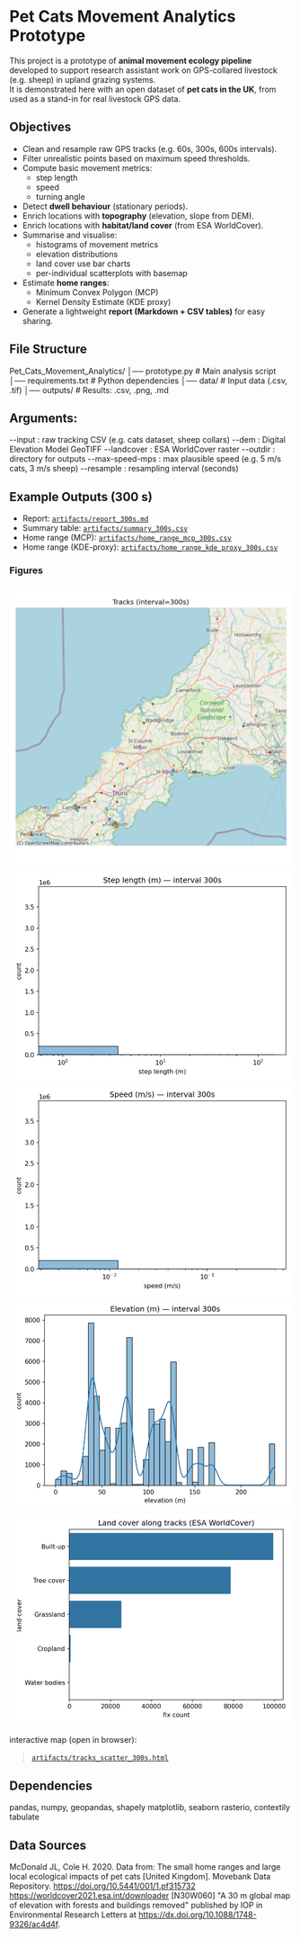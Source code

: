 # Pet Cats Movement Analytics Prototype

This project is a prototype of **animal movement ecology pipeline** developed to support research assistant work on GPS-collared livestock (e.g. sheep) in upland grazing systems.  
It is demonstrated here with an open dataset of **pet cats in the UK**, from used as a stand-in for real livestock GPS data.

## Objectives

- Clean and resample raw GPS tracks (e.g. 60s, 300s, 600s intervals).
- Filter unrealistic points based on maximum speed thresholds.
- Compute basic movement metrics:
  - step length
  - speed
  - turning angle
- Detect **dwell behaviour** (stationary periods).
- Enrich locations with **topography** (elevation, slope from DEM).
- Enrich locations with **habitat/land cover** (from ESA WorldCover).
- Summarise and visualise:
  - histograms of movement metrics
  - elevation distributions
  - land cover use bar charts
  - per-individual scatterplots with basemap
- Estimate **home ranges**:
  - Minimum Convex Polygon (MCP)
  - Kernel Density Estimate (KDE proxy)
- Generate a lightweight **report (Markdown + CSV tables)** for easy sharing.

## File Structure

Pet_Cats_Movement_Analytics/
│── prototype.py # Main analysis script
│── requirements.txt # Python dependencies
│── data/ # Input data (.csv, .tif)
│── outputs/ # Results: .csv, .png, .md


## Arguments:

  --input : raw tracking CSV (e.g. cats dataset, sheep collars)
  --dem : Digital Elevation Model GeoTIFF
  --landcover : ESA WorldCover raster
  --outdir : directory for outputs
  --max-speed-mps : max plausible speed (e.g. 5 m/s cats, 3 m/s sheep)
  --resample : resampling interval (seconds)

## Example Outputs (300 s)

- Report: [`artifacts/report_300s.md`](artifacts/report_300s.md)
- Summary table: [`artifacts/summary_300s.csv`](artifacts/summary_300s.csv)
- Home range (MCP): [`artifacts/home_range_mcp_300s.csv`](artifacts/home_range_mcp_300s.csv)
- Home range (KDE-proxy): [`artifacts/home_range_kde_proxy_300s.csv`](artifacts/home_range_kde_proxy_300s.csv)

### Figures
![Tracks](artifacts/tracks_scatter_300s.png)
![Step length](artifacts/hist_step_length_300s.png)
![Speed](artifacts/hist_speed_300s.png)
![Elevation](artifacts/hist_elevation_300s.png)
![Land cover](artifacts/landcover_bar_300s.png)

interactive map (open in browser):  
> [`artifacts/tracks_scatter_300s.html`](artifacts/tracks_scatter_300s.html)


## Dependencies

  pandas, numpy, geopandas, shapely
  matplotlib, seaborn
  rasterio, contextily
  tabulate
  
## Data Sources

McDonald JL, Cole H. 2020. Data from: The small home ranges and large local ecological impacts of pet cats [United Kingdom]. 
Movebank Data Repository. https://doi.org/10.5441/001/1.pf315732
https://worldcover2021.esa.int/downloader [N30W060]
"A 30 m global map of elevation with forests and buildings removed" published by IOP in Environmental Research Letters at https://dx.doi.org/10.1088/1748-9326/ac4d4f.
